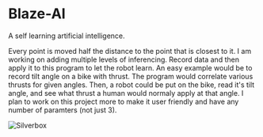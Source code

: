 # Blaze-AI
A self learning artificial intelligence. 

Every point is moved half the distance to the point that is closest to it.
I am working on adding multiple levels of inferencing. Record data and then apply it to this program to let the robot learn.
An easy example would be to record tilt angle on a bike with thrust. The program would correlate various thrusts for given angles.
Then, a robot could be put on the bike, read it's tilt angle, and see what thrust a human would normaly apply at that angle. 
I plan to work on this project more to make it user friendly and have any number of paramters (not just 3).

![Silverbox](https://github.com/BryceP-44/Blaze-AI/blob/main/Screenshot%202022-02-03%20171050.png)
